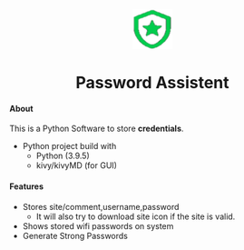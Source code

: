 <div align="center"><img  style="height:70px;width:70px;" src="https://github.com/AraignPirate/Password_Assistent/blob/main/Appfiles/Icon.png" alt="Password Assistent Icon"/></div>
<h1 align="center">Password Assistent</h1>

#### About
This is a Python Software to store **credentials**.
- Python project build with
  - Python (3.9.5)
  - kivy/kivyMD (for GUI)
#### Features
- Stores site/comment,username,password 
  - It will also try to download site icon if the site is valid.
- Shows stored wifi passwords on system
- Generate Strong Passwords
